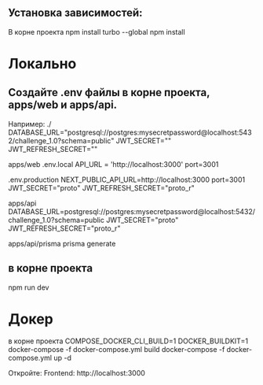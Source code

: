 
## Установка зависимостей:
В корне проекта
npm install turbo --global
npm install

# Локально
## Создайте .env файлы в корне проекта, apps/web и apps/api.
Например:
./
DATABASE_URL="postgresql://postgres:mysecretpassword@localhost:5432/challenge_1.0?schema=public"
JWT_SECRET=""
JWT_REFRESH_SECRET=""

apps/web
.env.local
API_URL = 'http://localhost:3000'
port=3001

.env.production
NEXT_PUBLIC_API_URL=http://localhost:3000
port=3001
JWT_SECRET="proto"
JWT_REFRESH_SECRET="proto_r"

apps/api
DATABASE_URL=postgresql://postgres:mysecretpassword@localhost:5432/challenge_1.0?schema=public
JWT_SECRET="proto"
JWT_REFRESH_SECRET="proto_r"

apps/api/prisma
prisma generate

## в корне проекта
npm run dev

# Докер

в корне проекта
COMPOSE_DOCKER_CLI_BUILD=1 DOCKER_BUILDKIT=1 docker-compose -f docker-compose.yml build
docker-compose -f docker-compose.yml up -d

Откройте:
Frontend: http://localhost:3000